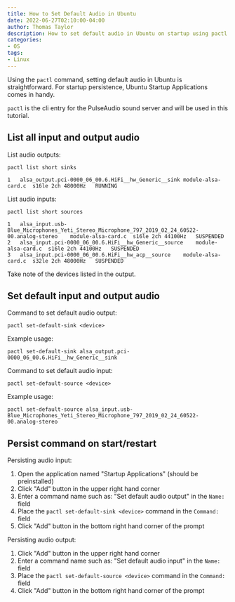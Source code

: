 ```yaml
---
title: How to Set Default Audio in Ubuntu
date: 2022-06-27T02:10:00-04:00
author: Thomas Taylor
description: How to set default audio in Ubuntu on startup using pactl
categories:
- OS
tags:
- Linux
---
```


Using the `pactl` command, setting default audio in Ubuntu is straightforward. For startup persistence, Ubuntu Startup Applications comes in handy.

`pactl` is the cli entry for the PulseAudio sound server and will be used in this tutorial.

## List all input and output audio

List audio outputs:

```text
pactl list short sinks
```

```text
1	alsa_output.pci-0000_06_00.6.HiFi__hw_Generic__sink	module-alsa-card.c	s16le 2ch 48000Hz	RUNNING
```

List audio inputs:

```text
pactl list short sources
```

```text
1	alsa_input.usb-Blue_Microphones_Yeti_Stereo_Microphone_797_2019_02_24_60522-00.analog-stereo	module-alsa-card.c	s16le 2ch 44100Hz	SUSPENDED
2	alsa_input.pci-0000_06_00.6.HiFi__hw_Generic__source	module-alsa-card.c	s16le 2ch 44100Hz	SUSPENDED
3	alsa_input.pci-0000_06_00.6.HiFi__hw_acp__source	module-alsa-card.c	s32le 2ch 48000Hz	SUSPENDED
```

Take note of the devices listed in the output.

## Set default input and output audio

Command to set default audio output:

```text
pactl set-default-sink <device>
```

Example usage:

```text
pactl set-default-sink alsa_output.pci-0000_06_00.6.HiFi__hw_Generic__sink
```

Command to set default audio input:

```text
pactl set-default-source <device>
```

Example usage:

```text
pactl set-default-source alsa_input.usb-Blue_Microphones_Yeti_Stereo_Microphone_797_2019_02_24_60522-00.analog-stereo
```

## Persist command on start/restart

Persisting audio input: 

1. Open the application named "Startup Applications" (should be preinstalled)
2. Click "Add" button in the upper right hand corner
3. Enter a command name such as: "Set default audio output" in the `Name:` field
4. Place the `pactl set-default-sink <device>` command in the `Command:` field
5. Click "Add" button in the bottom right hand corner of the prompt

Persisting audio output:

1. Click "Add" button in the upper right hand corner
2. Enter a command name such as: "Set default audio input" in the `Name:` field
3. Place the `pactl set-default-source <device>` command in the `Command:` field
4. Click "Add" button in the bottom right hand corner of the prompt
